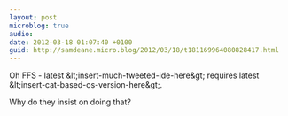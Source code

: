 ```yaml
---
layout: post
microblog: true
audio: 
date: 2012-03-18 01:07:40 +0100
guid: http://samdeane.micro.blog/2012/03/18/t181169964080828417.html
---
```

Oh FFS - latest &amp;lt;insert-much-tweeted-ide-here&amp;gt; requires latest &amp;lt;insert-cat-based-os-version-here&amp;gt;.

Why do they insist on doing that?
